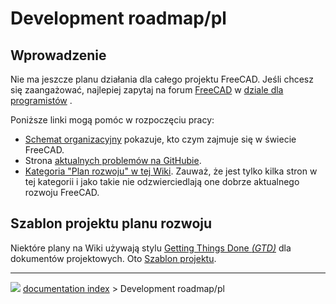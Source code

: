 # Development roadmap/pl
## Wprowadzenie

Nie ma jeszcze planu działania dla całego projektu FreeCAD. Jeśli chcesz się zaangażować, najlepiej zapytaj na forum [FreeCAD](https://forum.freecadweb.org/index.php) w [dziale dla programistów](https://forum.freecadweb.org/viewforum.php?f=10) .

Poniższe linki mogą pomóc w rozpoczęciu pracy:

-   [Schemat organizacyjny](Organization_chart/pl.md) pokazuje, kto czym zajmuje się w świecie FreeCAD.
-   Strona [aktualnych problemów na GitHubie](https://github.com/FreeCAD/FreeCAD/issues?q=is%3Aopen+is%3Aissue).
-   [Kategoria \"Plan rozwoju\" w tej Wiki](:Category_Roadmap.md). Zauważ, że jest tylko kilka stron w tej kategorii i jako takie nie odzwierciedlają one dobrze aktualnego rozwoju FreeCAD.

## Szablon projektu planu rozwoju 

Niektóre plany na Wiki używają stylu [Getting Things Done *(GTD)*](https://en.wikipedia.org/wiki/Getting_Things_Done#Methodology) dla dokumentów projektowych. Oto [Szablon projektu](Project_template.md).



---
![](images/Button_right.svg) [documentation index](../README.md) > Development roadmap/pl
